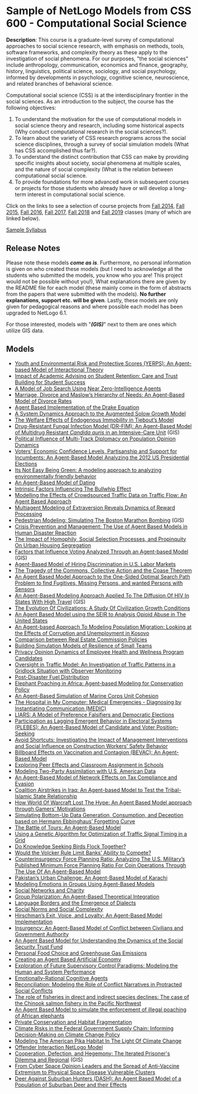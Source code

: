 # Sample of NetLogo Models from CSS 600 - Computational Social Science 

**Description**: This course is a graduate-level survey of computational approaches to social science research, with emphasis on methods, tools, software frameworks, and complexity theory as these apply to the investigation of social phenomena. For our purposes, "the social sciences" include anthropology, communication, economics and finance, geography, history, linguistics, political science, sociology, and social psychology, informed by developments in psychology, cognitive science, neuroscience, and related branches of behavioral science.

Computational social science (CSS) is at the interdisciplinary frontier in the social sciences. As an introduction to the subject, the course has the following objectives:

1. To understand the motivation for the use of computational models in social science theory and research, including some historical aspects (Why conduct computational research in the social sciences?).
1. To learn about the variety of CSS research programs across the social science disciplines, through a survey of social simulation models (What has CSS accomplished thus far?).
1. To understand the distinct contribution that CSS can make by providing specific insights about society, social phenomena at multiple scales, and the nature of social complexity (What is the relation between computational social science.
1. To provide foundations for more advanced work in subsequent courses or projects for those students who already have or will develop a long-term interest in computational social science.

Click on the links to see a selection of course projects from [Fall 2014](https://youtu.be/kbH9qWMVj6Y), [Fall 2015](https://youtu.be/W79IS9LETEc), [Fall 2016](https://youtu.be/CWV-RfbSsmk), [Fall 2017](https://youtu.be/_cOHYyYEnYU), [Fall 2018](https://youtu.be/j2zehqPFCkY) and [Fall 2019](https://youtu.be/tE-DGT3kYyM) classes (many of which are linked below).
 
[Sample Syllabus](https://www.dropbox.com/s/xmi2qgeosmxgdw5/CSS600.pdf?dl=0)

## Release Notes
Please note these models ***come as is***. Furthermore, no personal information is given on who created these models (but I need to acknowledge all the students who submitted the models, you know who you are! This project would not be possible without you!), What explanations there are given by the README file for each model (these mainly come in the form of abstracts from the papers that were submitted with the models). **No further explanations, support etc. will be given**. Lastly, these models are only given for pedagogical reasons and where possible each model has been upgraded to NetLogo 6.1.

For those interested, models with "***(GIS)***" next to them are ones which utilize GIS data.

## Models
* [Youth and Environmental Risk and Protective Scores (YERPS): An Agent-based Model of Interactional Theory](YERPS)
* [Impact of Academic Advising on Student Retention: Care and Trust Building for Student Success](Retention)
* [A Model of Job Search Using Near Zero-Intelligence Agents](JobSearch)
* [Marriage, Divorce and Maslow’s Hierarchy of Needs: An Agent-Based Model of Divorce Rates](Divorce)
* [Agent Based Implementation of the Drake Equation](DrakeEquation)
* [A System Dynamics Approach to the Augmented Solow Growth Model](SolowSD)
* [The Welfare Effects of Endogenous Immobility in Tiebout’s Model](TieboutModel)
* [Drug-Resistant Fungal Infection Model (DR-FIM): An Agent-Based Model of Multidrug Resistant *Candida auris* in an Intensive-Care Unit](MultidrugResistant) (GIS)
* [Political Influence of Multi-Track Diplomacy on Population  Opinion Dynamics](MultiTrackDiplomacy)
* [Voters' Economic Confidence Levels, Partisanship and Support for Incumbents: An Agent-Based Model Analyzing the 2012 US Presidential Elections](VotersEconomicConfidence)
* [Its Not Easy Being Green: A modeling approach to analyzing environmentally friendly behavior](BeingGreen)
* [An Agent-Based Model of Dating](Dating)
* [Intrinsic Factors Influencing The Bullwhip Effect](BullwhipEffect)
* [Modelling the Effects of Crowdsourced Traffic Data on Traffic Flow: An Agent Based Approach](CrowdsourcedTrafficData)
* [Multiagent Modeling of Extraversion Reveals Dynamics of Reward Processing](Extraversion)
* [Pedestrian Modeling: Simulating The Boston Marathon Bombing](BostonMarathon) (GIS)
* [Crisis Prevention and Management: The Use of Agent Based Models in Human Disaster Reaction](DisasterReaction)
* [The Impact of Homophily, Social Selection Processes, and Propinquity On Urban Housing Segregation](HomophilyAndSegregation)
* [Factors that Influence Voting Analyzed Through an Agent-based Model](VotingInfluence) (GIS)
* [Agent-Based Model of Hiring Discrimination in U.S. Labor Markets](LaborMarketDiscrimination)
* [The Tragedy of the Commons, Collective Action and the Coase Theorem](CollectiveActionAndCoaseTheorem)
* [An Agent Based Model Approach to the One-Sided Optimal Search Path Problem to find Fugitives, Missing Persons, and wanted Persons with Sensors](SearchPath)
* [An Agent-Based Modeling Approach Applied To The Diffusion Of HIV In States With High Travel](DiffusionOfHIV) (GIS)
* [The Evolution Of Civilizations: A Study Of Civilization Growth Conditions](CivilizationGrowth)
* [An Agent Based Model using the SEIR to Analysis Opioid Abuse in The United States](OpioidAbuse)
* [An Agent-based Approach To Modeling Population Migration: Looking at the Effects of Corruption and Unemployment in Kosovo](PopulationMigration)
* [Comparison between Real Estate Commission Policies](CommissionPolicies)
* [Building Simulation Models of Resilience of Small Teams](ResilientTeam)
* [Privacy Opinion Dynamics of Employee Health and Wellness Program Candidates](PrivacyOpinionDynamics)
* [Oversight in Traffic Model: An Investigation of Traffic Patterns in a Gridlock Situation with Observer Monitoring](ObserverOversightInTraffic)
* [Post-Disaster Fuel Distribution](GasDistributionModel)
* [Elephant Poaching in Africa: Agent-based Modeling for Conservation Policy](ElephantPoaching)
* [An Agent-Based Simulation of Marine Corps Unit Cohesion](UnitCohesion)
* [The Hospital in My Computer: Medical Emergencies - Diagnosing by Instantiating Communication (MEDIC)](MEDIC)
* [LIARS: A Model of Preference Falsifiers and Democratic Elections](LIARS)
* [Participation as Lagging Emergent Behavior in Electoral Systems (PLEBES): An Agent-Based Model of Candidate and Voter Position-Seeking](PLEBES)
* [Avoid Shortcuts: Investigating the Impact of Management Interventions and Social Influence on Construction Workers’ Safety Behavior](ConstructionWorkersSafety)
* [Billboard Effects on Vaccination and Contagion (BEVAC): An Agent-Based Model](BillboardEffectsOnVaccination)
* [Exploring Peer Effects and Classroom Assignment in Schools](ClassroomAssignment)
* [Modeling Two-Party Assimilation with U.S. American Data](Assimilation)
* [An Agent-Based Model of Network Effects on Tax Compliance and Evasion](TaxCompliance)
* [Coalition Airstrikes in Iraq: An Agent-based Model to Test the Tribal-Islamic State Relationship](Airstrikes)
* [How World Of Warcraft Lost The Hype: An Agent Based Model approach through Gamers’ Motivations](WorldofWarcraftMotivation)
* [Simulating Bottom-Up Data Generation, Consumption, and Deception based on Hermann Ebbinghaus’ Forgetting Curve](ForgettingCurve)
* [The Battle of Tours: An Agent-Based Model](BattleOfTours)
* [Using a Genetic Algorithm for Optimization of Traffic Signal Timing in a Grid](GA_TrafficSim)
* [Do Knowledge Seeking Birds Flock Together?](KnowledgeHomophily)
* [Would the Volcker Rule Limit Banks’ Ability to Compete?](LimitingBankRisk)
* [Counterinsurgency Force Planning Ratio:  Analyzing The U.S. Military’s Published Minimum Force Planning Ratio For Coin Operations Through The Use Of An Agent-Based Model](COIN)
* [Pakistan’s Urban Challenge: An Agent-Based Model of Karachi](Creativity_model)
* [Modeling Emotions in Groups Using Agent-Based Models](Emotions_inGroups)
* [Social Networks and Charity](SocialNetworks_and_Charity)
* [Group Polarization: An Agent-Based Theoretical Integration](GroupPolarization)
* [Language Borders and the Emergence of Dialects](LanguageBorders)
* [Social Norms and Social Complexity](SocialNorms)
* [Hirschman’s Exit, Voice, and Loyalty: An Agent-Based Model Implementation](ExitVoiceLoyalty)
* [Insurgency:  An Agent-Based Model of Conflict between Civilians and Government Authority](Insurgency)
* [An Agent Based Model for Understanding the Dynamics of the Social Security Trust Fund](Retirement)
* [Personal Food Choice and Greenhouse Gas Emissions](FoodChoiceandGGE)
* [Creating an Agent Based Artificial Economy](ArtificialEconomy)
* [Exploration of Future Supervisory Control Paradigms: Modeling the Human and System Performance](HumanSystemPerformance)
* [Emotionally-Rational Cognitive Agents](RationalEvolvingPD)
* [Reconciliation: Modeling the Role of Conflict Narratives in Protracted Social Conflicts](Reconciliation)
* [The role of fisheries in direct and indirect species declines: The case of the Chinook salmon fishery in the Pacific Northwest](OrcaChinook)
* [An Agent Based Model to simulate the enforcement of illegal poaching of African elephants](ElephantPoaching2)
* [Private Conservation and Habitat Fragmentation](HabitatFragmentation)
* [Climate Risks in the Federal Government Supply Chain: Informing Decision-Making on Climate Change Policy](SupplyChainClimate)
* [Modeling The American Pika Habitat In The Light Of Climate Change](PikaModel)
* [Offender Interaction NetLogo Model](OffenderInteraction)
* [Cooperation, Defection, and Hegemony: The Iterated Prisoner's Dilemma and Regional](GeopoliticalPD_Model2) (GIS)
* [From Cyber Space Opinion Leaders and the Spread of Anti-Vaccine Extremism to Physical Space Disease Vulnerable Clusters](CyberSpaceOpinionLeaders)
* [Deer Against Suburban Hunters (DASH): An Agent Based Model of a Population of Suburban Deer and their Effects](Dash)


